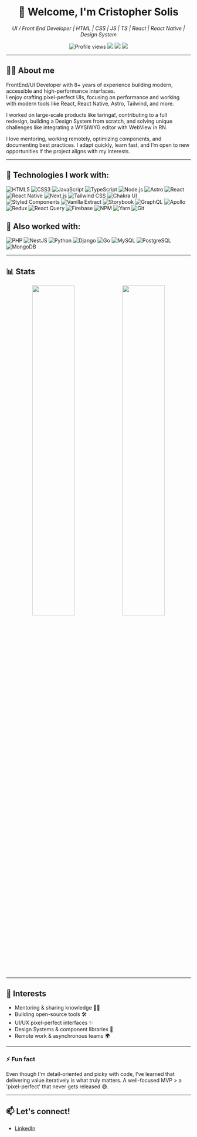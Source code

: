 <h1 align="center">👋 Welcome, I'm Cristopher Solis</h1>

<p align="center">
  <em>UI / Front End Developer | HTML | CSS | JS | TS | React | React Native | Design System</em>
</p>

<p align="center">
  <img src="https://komarev.com/ghpvc/?username=tu-usuario&style=flat-square&color=blue" alt="Profile views" />
  <img src="https://img.shields.io/badge/Code-PixelPerfect-blue?style=flat-square" />
  <img src="https://img.shields.io/badge/Open%20to-Remote%20Work-green?style=flat-square" />
  <img src="https://img.shields.io/badge/Language-Spanish%20%7C%20English-lightgrey?style=flat-square" />
</p>

---

## 🧑‍💻 About me

FrontEnd/UI Developer with 8+ years of experience building modern, accessible and high-performance interfaces.  
I enjoy crafting pixel-perfect UIs, focusing on performance and working with modern tools like React, React Native, Astro, Tailwind, and more.

I worked on large-scale products like taringa!, contributing to a full redesign, building a Design System from scratch, and solving unique challenges like integrating a WYSIWYG editor with WebView in RN.

I love mentoring, working remotely, optimizing components, and documenting best practices. I adapt quickly, learn fast, and I’m open to new opportunities if the project aligns with my interests.

---

## 🚀 Technologies I work with:

![HTML5](https://img.shields.io/badge/-HTML5-E34F26?logo=html5&logoColor=white&style=flat-square)
![CSS3](https://img.shields.io/badge/-CSS3-1572B6?logo=css3&logoColor=white&style=flat-square)
![JavaScript](https://img.shields.io/badge/-JavaScript-F7DF1E?logo=javascript&logoColor=black&style=flat-square)
![TypeScript](https://img.shields.io/badge/-TypeScript-3178C6?logo=typescript&logoColor=white&style=flat-square)
![Node.js](https://img.shields.io/badge/-Node.js-339933?logo=node.js&logoColor=white&style=flat-square)
![Astro](https://img.shields.io/badge/-Astro-1B1F24?logo=astro&logoColor=white&style=flat-square)
![React](https://img.shields.io/badge/-React-61DAFB?logo=react&logoColor=black&style=flat-square)
![React Native](https://img.shields.io/badge/-React%20Native-61DAFB?logo=react&logoColor=black&style=flat-square)
![Next.js](https://img.shields.io/badge/-Next.js-000000?logo=nextdotjs&logoColor=white&style=flat-square)
![Tailwind CSS](https://img.shields.io/badge/-Tailwind-06B6D4?logo=tailwindcss&logoColor=white&style=flat-square)
![Chakra UI](https://img.shields.io/badge/-Chakra%20UI-319795?logo=chakraui&logoColor=white&style=flat-square)
![Styled Components](https://img.shields.io/badge/-Styled--Components-DB7093?logo=styled-components&logoColor=white&style=flat-square)
![Vanilla Extract](https://img.shields.io/badge/-CSS--in--JS-FF4785?logo=css3&logoColor=white&style=flat-square)
![Storybook](https://img.shields.io/badge/-Storybook-FF4785?logo=storybook&logoColor=white&style=flat-square)
![GraphQL](https://img.shields.io/badge/-GraphQL-E10098?logo=graphql&logoColor=white&style=flat-square)
![Apollo](https://img.shields.io/badge/-Apollo%20GraphQL-311C87?logo=apollo-graphql&logoColor=white&style=flat-square)
![Redux](https://img.shields.io/badge/-Redux-764ABC?logo=redux&logoColor=white&style=flat-square)
![React Query](https://img.shields.io/badge/-React%20Query-FF4154?logo=reactquery&logoColor=white&style=flat-square)
![Firebase](https://img.shields.io/badge/-Firebase-FFCA28?logo=firebase&logoColor=black&style=flat-square)
![NPM](https://img.shields.io/badge/-NPM-CB3837?logo=npm&logoColor=white&style=flat-square)
![Yarn](https://img.shields.io/badge/-Yarn-2C8EBB?logo=yarn&logoColor=white&style=flat-square)
![Git](https://img.shields.io/badge/-Git-F05032?logo=git&logoColor=white&style=flat-square)

## 🧪 Also worked with:

![PHP](https://img.shields.io/badge/-PHP-777BB4?logo=php&logoColor=white&style=flat-square)
![NestJS](https://img.shields.io/badge/-NestJS-E0234E?logo=nestjs&logoColor=white&style=flat-square)
![Python](https://img.shields.io/badge/-Python-3776AB?logo=python&logoColor=white&style=flat-square)
![Django](https://img.shields.io/badge/-Django-092E20?logo=django&logoColor=white&style=flat-square)
![Go](https://img.shields.io/badge/-Golang-00ADD8?logo=go&logoColor=white&style=flat-square)
![MySQL](https://img.shields.io/badge/-MySQL-4479A1?logo=mysql&logoColor=white&style=flat-square)
![PostgreSQL](https://img.shields.io/badge/-PostgreSQL-4169E1?logo=postgresql&logoColor=white&style=flat-square)
![MongoDB](https://img.shields.io/badge/-MongoDB-47A248?logo=mongodb&logoColor=white&style=flat-square)

---

## 📊 Stats

<p align="center">
  <img src="https://github-readme-stats.vercel.app/api?username=christhoph&show_icons=true&theme=radical" width="48%" />
  <img src="https://github-readme-stats.vercel.app/api/top-langs/?username=christhoph&layout=compact&theme=radical" width="48%" />
</p>

---

## 🌱 Interests

- Mentoring & sharing knowledge 👨‍🏫
- Building open-source tools 🛠️
- UI/UX pixel-perfect interfaces ✨
- Design Systems & component libraries 🎨
- Remote work & asynchronous teams 🌍

---

### ⚡ Fun fact

Even though I'm detail-oriented and picky with code, I’ve learned that delivering value iteratively is what truly matters. A well-focused MVP > a 'pixel-perfect' that never gets released 😅.

---

## 📫 Let's connect!

- [LinkedIn](https://www.linkedin.com/in/cristophersolis/)
